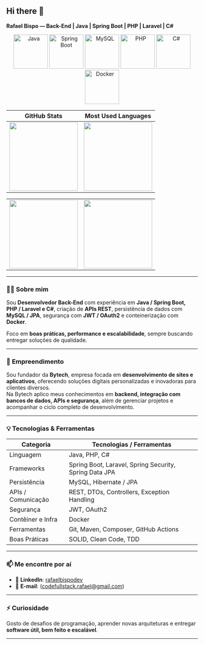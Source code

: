 ## Hi there 👋  
**Rafael Bispo — Back-End | Java | Spring Boot | PHP | Laravel | C#**  
<p align="center">
  <img src="https://cdn.jsdelivr.net/gh/devicons/devicon/icons/java/java-original.svg" width="90" height="90" alt="Java" />
  <img src="https://cdn.jsdelivr.net/gh/devicons/devicon/icons/spring/spring-original.svg" width="90" height="90" alt="Spring Boot" />
  <img src="https://cdn.jsdelivr.net/gh/devicons/devicon/icons/mysql/mysql-original.svg" width="90" height="90" alt="MySQL" />
  <img src="https://cdn.jsdelivr.net/gh/devicons/devicon/icons/php/php-original.svg" width="90" height="90" alt="PHP" />
  <img src="https://cdn.jsdelivr.net/gh/devicons/devicon/icons/csharp/csharp-original.svg" width="90" height="90" alt="C#" />
  <img src="https://cdn.jsdelivr.net/gh/devicons/devicon/icons/docker/docker-original.svg" width="90" height="90" alt="Docker" />
</p>


| GitHub Stats | Most Used Languages |
|--------------|----------------------|
| <img height="180em" src="https://github-readme-stats.vercel.app/api?username=DevTechStack-Rbg&show_icons=true&theme=blueberry&include_all_commits=true&count_private=true"/> | <img height="180em" src="https://github-readme-stats.vercel.app/api/top-langs/?username=DevTechStack-Rbg&layout=compact&langs_count=16&theme=blueberry"/> |

<table>
  <tr>
    <td>
      <img height="180em" src="https://github-readme-stats.vercel.app/api?username=DevTechStack-Rbg&show_icons=true&theme=blueberry&include_all_commits=true&count_private=true"/>
    </td>
    <td>
      <img height="180em" src="https://github-readme-stats.vercel.app/api/top-langs/?username=DevTechStack-Rbg&layout=compact&langs_count=16&theme=blueberry"/>
    </td>
  </tr>
</table>

---

### 👨‍💻 Sobre mim

Sou **Desenvolvedor Back-End** com experiência em **Java / Spring Boot, PHP / Laravel e C#**, criação de **APIs REST**, persistência de dados com **MySQL / JPA**, segurança com **JWT / OAuth2** e conteinerização com **Docker**.  

Foco em **boas práticas, performance e escalabilidade**, sempre buscando entregar soluções de qualidade.

---

### 💼 Empreendimento

Sou fundador da **Bytech**, empresa focada em **desenvolvimento de sites e aplicativos**, oferecendo soluções digitais personalizadas e inovadoras para clientes diversos.  
Na Bytech aplico meus conhecimentos em **backend, integração com bancos de dados, APIs e segurança**, além de gerenciar projetos e acompanhar o ciclo completo de desenvolvimento.


---

### 💡 Tecnologias & Ferramentas

| Categoria         | Tecnologias / Ferramentas |
|------------------|-----------------------------|
| Linguagem         | Java, PHP, C#               |
| Frameworks        | Spring Boot, Laravel, Spring Security, Spring Data JPA |
| Persistência       | MySQL, Hibernate / JPA      |
| APIs / Comunicação | REST, DTOs, Controllers, Exception Handling |
| Segurança          | JWT, OAuth2                |
| Contêiner e Infra  | Docker                     |
| Ferramentas        | Git, Maven, Composer, GitHub Actions |
| Boas Práticas      | SOLID, Clean Code, TDD     |

---

### 📫 Me encontre por aí

- 💼 **LinkedIn**: [rafaelbispodev](https://www.linkedin.com/in/rafaelbispodev)  
- 📧 **E-mail**: (codefullstack.rafael@gmail.com)  

---

### ⚡ Curiosidade  

Gosto de desafios de programação, aprender novas arquiteturas e entregar **software útil, bem feito e escalável**.  

---
